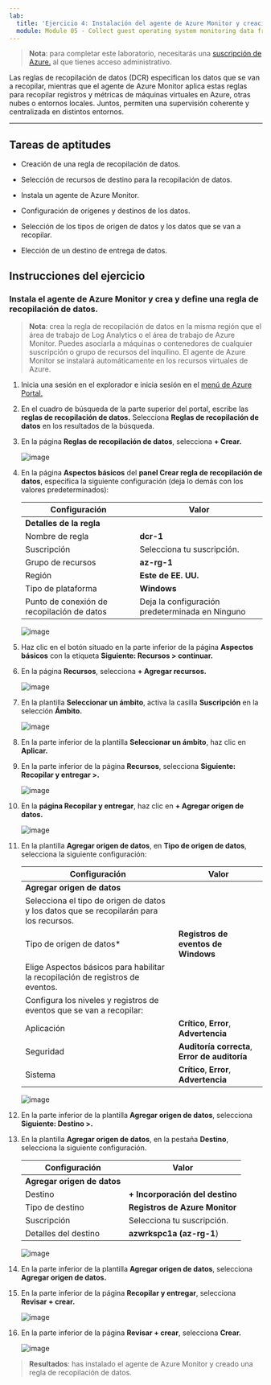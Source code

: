```yaml
---
lab:
  title: 'Ejercicio 4: Instalación del agente de Azure Monitor y creación de una regla de recopilación de datos'
  module: Module 05 - Collect guest operating system monitoring data from Azure and hybrid virtual machines using Azure Monitor Agent
---
```



>**Nota**: para completar este laboratorio, necesitarás una [suscripción de Azure.](https://azure.microsoft.com/en-us/free/?azure-portal=true) al que tienes acceso administrativo. 


Las reglas de recopilación de datos (DCR) especifican los datos que se van a recopilar, mientras que el agente de Azure Monitor aplica estas reglas para recopilar registros y métricas de máquinas virtuales en Azure, otras nubes o entornos locales. Juntos, permiten una supervisión coherente y centralizada en distintos entornos.

---

## Tareas de aptitudes

- Creación de una regla de recopilación de datos.

- Selección de recursos de destino para la recopilación de datos.

- Instala un agente de Azure Monitor.
  
- Configuración de orígenes y destinos de los datos.

- Selección de los tipos de origen de datos y los datos que se van a recopilar.

- Elección de un destino de entrega de datos.

## Instrucciones del ejercicio 

### Instala el agente de Azure Monitor y crea y define una regla de recopilación de datos.

>**Nota**: crea la regla de recopilación de datos en la misma región que el área de trabajo de Log Analytics o el área de trabajo de Azure Monitor. Puedes asociarla a máquinas o contenedores de cualquier suscripción o grupo de recursos del inquilino. El agente de Azure Monitor se instalará automáticamente en los recursos virtuales de Azure.

1. Inicia una sesión en el explorador e inicia sesión en el [menú de Azure Portal.](https://portal.azure.com/)
  
3. En el cuadro de búsqueda de la parte superior del portal, escribe las **reglas de recopilación de datos.** Selecciona **Reglas de recopilación de datos** en los resultados de la búsqueda.
  
4. En la página **Reglas de recopilación de datos**, selecciona **+ Crear.**
  
    ![image](https://github.com/user-attachments/assets/a472bc6f-fa96-4615-a67c-c99e8b9ce7a4)

5. En la página **Aspectos básicos** del **panel Crear regla de recopilación de datos**, especifica la siguiente configuración (deja lo demás con los valores predeterminados):

    |Configuración|Valor|
    |---|---|
    |**Detalles de la regla**|
    |Nombre de regla|**dcr-1**|
    |Suscripción|Selecciona tu suscripción.|
    |Grupo de recursos|**az-rg-1**|
    |Región|**Este de EE. UU.**|
    |Tipo de plataforma|**Windows**|
    |Punto de conexión de recopilación de datos|Deja la configuración predeterminada en Ninguno|

   ![image](https://github.com/user-attachments/assets/6c63c48f-f7a9-4fb2-8fc0-e22084cd5013)

6. Haz clic en el botón situado en la parte inferior de la página **Aspectos básicos** con la etiqueta **Siguiente: Recursos > continuar.**
   
7. En la página **Recursos**, selecciona **+ Agregar recursos.**

   ![image](https://github.com/user-attachments/assets/7e45996b-478b-4be4-9df3-df6127da6cb4)

8. En la plantilla **Seleccionar un ámbito**, activa la casilla **Suscripción** en la selección **Ámbito.**

   ![image](https://github.com/user-attachments/assets/0d228e47-039e-4418-ae66-025957e368bc)

9. En la parte inferior de la plantilla **Seleccionar un ámbito**, haz clic en **Aplicar.**
  
10. En la parte inferior de la página **Recursos**, selecciona **Siguiente: Recopilar y entregar >.**

    ![image](https://github.com/user-attachments/assets/95556211-654f-4810-98a0-5cd8fac13bff)  

11. En la **página Recopilar y entregar**, haz clic en **+ Agregar origen de datos.**

    ![image](https://github.com/user-attachments/assets/8274b0c1-8617-4889-9aef-78e050f2bd00)

12. En la plantilla **Agregar origen de datos**, en **Tipo de origen de datos**, selecciona la siguiente configuración:
    
    |Configuración|Valor|
    |---|---|
    |**Agregar origen de datos**|
    |Selecciona el tipo de origen de datos y los datos que se recopilarán para los recursos.|
    |Tipo de origen de datos*|**Registros de eventos de Windows**|
    |Elige Aspectos básicos para habilitar la recopilación de registros de eventos.|
    |Configura los niveles y registros de eventos que se van a recopilar:|
    |Aplicación|**Crítico**, **Error**, **Advertencia**|
    |Seguridad|**Auditoría correcta**, **Error de auditoría**|
    |Sistema|**Crítico**, **Error**, **Advertencia**|

    ![image](https://github.com/user-attachments/assets/33039994-0613-40f4-9c55-03f795b38b9b)

13. En la parte inferior de la plantilla **Agregar origen de datos**, selecciona **Siguiente: Destino >.**

14. En la plantilla **Agregar origen de datos**, en la pestaña **Destino**, selecciona la siguiente configuración.
    
    |Configuración|Valor|
    |---|---|
    |**Agregar origen de datos**|
    |Destino|**+ Incorporación del destino**|
    |Tipo de destino|**Registros de Azure Monitor**|
    |Suscripción|Selecciona tu suscripción.|
    |Detalles del destino|**azwrkspc1a (az-rg-1**)|

     ![image](https://github.com/user-attachments/assets/dc2d2906-4a57-4df9-a33c-fd6ae34a8457)

15. En la parte inferior de la plantilla **Agregar origen de datos**, selecciona **Agregar origen de datos.**

16. En la parte inferior de la página **Recopilar y entregar**, selecciona **Revisar + crear.**

    ![image](https://github.com/user-attachments/assets/4277089c-971c-4334-a49d-6ac6bfe93ff4)

17. En la parte inferior de la página **Revisar + crear**, selecciona **Crear.**

    ![image](https://github.com/user-attachments/assets/b532f92e-af10-4b4d-bb52-10d15ad38d4a)

> **Resultados**: has instalado el agente de Azure Monitor y creado una regla de recopilación de datos.
